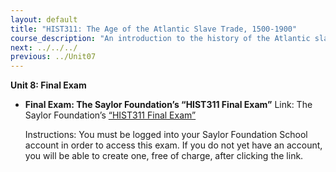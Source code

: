 ```yaml
---
layout: default
title: "HIST311: The Age of the Atlantic Slave Trade, 1500-1900"
course_description: "An introduction to the history of the Atlantic slave trade from the 16th to the 20th century. Analyzes its causes as well as its long lasting effects on Africa, Europe, and the Americas."
next: ../../../
previous: ../Unit07
---
```

**Unit 8: Final Exam** <span id="8"></span> 
-   **Final Exam: The Saylor Foundation’s “HIST311 Final Exam”**
    Link: The Saylor Foundation’s [“HIST311 Final
    Exam](http://school.saylor.org/mod/quiz/view.php?id=199)[”](http://school.saylor.org/mod/quiz/view.php?id=199)  
      
     Instructions: You must be logged into your Saylor Foundation School
    account in order to access this exam. If you do not yet have an
    account, you will be able to create one, free of charge, after
    clicking the link.


